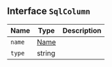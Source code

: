 ## Interface `SqlColumn`

| Name | Type | Description |
| - | - | - |
| `name` | [Name](./Name.md) | &nbsp; |
| `type` | string | &nbsp; |
